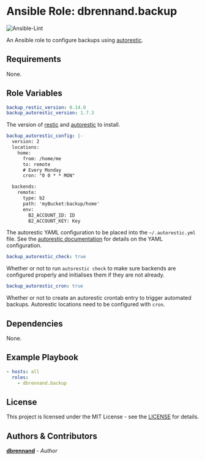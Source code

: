 # Ansible Role: dbrennand.backup

![Ansible-Lint](https://github.com/dbrennand/ansible-role-backup/actions/workflows/ansible-lint.yml/badge.svg)

An Ansible role to configure backups using [autorestic](https://autorestic.vercel.app/).

## Requirements

None.

## Role Variables

```yaml
backup_restic_version: 0.14.0
backup_autorestic_version: 1.7.3
```

The version of [restic](https://restic.net/) and [autorestic](https://autorestic.vercel.app/) to install.

```yaml
backup_autorestic_config: |-
  version: 2
  locations:
    home:
      from: /home/me
      to: remote
      # Every Monday
      cron: "0 0 * * MON"

  backends:
    remote:
      type: b2
      path: 'myBucket:backup/home'
      env:
        B2_ACCOUNT_ID: ID
        B2_ACCOUNT_KEY: Key
```

The autorestic YAML configuration to be placed into the `~/.autorestic.yml` file. See the [autorestic documentation](https://autorestic.vercel.app/config) for details on the YAML configuration.

```yaml
backup_autorestic_check: true
```

Whether or not to run `autorestic check` to make sure backends are configured properly and initialises them if they are not already.

```yaml
backup_autorestic_cron: true
```

Whether or not to create an autorestic crontab entry to trigger automated backups. Autorestic locations need to be configured with `cron`.

## Dependencies

None.

## Example Playbook

```yaml
- hosts: all
  roles:
    - dbrennand.backup
```

## License

This project is licensed under the MIT License - see the [LICENSE](LICENSE) for details.

## Authors & Contributors

[**dbrennand**](https://github.com/dbrennand) - *Author*
